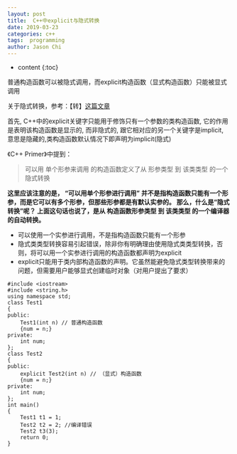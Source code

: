 ```yaml
---
layout: post
title:  C++中explicit与隐式转换
date: 2019-03-23
categories: c++
tags:  programming
author: Jason Chi
---
```

* content
{:toc}




普通构造函数可以被隐式调用，而explicit构造函数（显式构造函数）只能被显式调用

关于隐式转换，参考：【转】[这篇文章](https://www.cnblogs.com/QG-whz/p/4472566.html)

首先, C++中的explicit关键字只能用于修饰只有一个参数的类构造函数, 它的作用是表明该构造函数是显示的, 而非隐式的, 跟它相对应的另一个关键字是implicit, 意思是隐藏的,类构造函数默认情况下即声明为implicit(隐式)

《C++ Primer》中提到：
>可以用 单个形参来调用 的构造函数定义了从 形参类型 到 该类类型 的一个隐式转换

**这里应该注意的是， “可以用单个形参进行调用” 并不是指构造函数只能有一个形参，而是它可以有多个形参，但那些形参都是有默认实参的。 那么，什么是“隐式转换”呢？ 上面这句话也说了，是从 构造函数形参类型 到 该类类型 的一个编译器的自动转换。**
- 可以使用一个实参进行调用，不是指构造函数只能有一个形参
- 隐式类类型转换容易引起错误，除非你有明确理由使用隐式类类型转换，否则，将可以用一个实参进行调用的构造函数都声明为explicit
- explicit只能用于类内部构造函数的声明。它虽然能避免隐式类型转换带来的问题，但需要用户能够显式创建临时对象（对用户提出了要求）

```
#include <iostream>
#include <string.h>
using namespace std;
class Test1
{
public:
    Test1(int n) // 普通构造函数
    {num = n;}
private:
    int num;
};
class Test2
{
public:
    explicit Test2(int n) // （显式）构造函数
    {num = n;}
private:
    int num;
};
int main()
{
    Test1 t1 = 1;
    Test2 t2 = 2; //编译错误
    Test2 t3(3);
    return 0;
}
```

